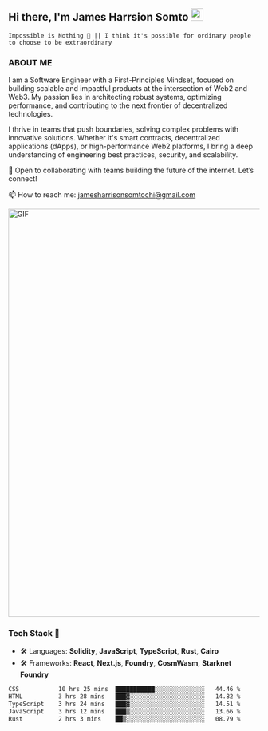 ## Hi there, I'm James Harrsion Somto <img src="https://media.giphy.com/media/hvRJCLFzcasrR4ia7z/giphy.gif" width="25px">

`Impossible is Nothing 🚀 || I think it's possible for ordinary people to choose to be extraordinary`

### ABOUT ME

I am a Software Engineer with a First-Principles Mindset, focused on building scalable and impactful products at the intersection of Web2 and Web3. My passion lies in architecting robust systems, optimizing performance, and contributing to the next frontier of decentralized technologies.

I thrive in teams that push boundaries, solving complex problems with innovative solutions. Whether it's smart contracts, decentralized applications (dApps), or high-performance Web2 platforms, I bring a deep understanding of engineering best practices, security, and scalability.

🚀 Open to collaborating with teams building the future of the internet. Let’s connect!

📫 How to reach me: jamesharrisonsomtochi@gmail.com
 
<img align="center" alt="GIF" src="https://github.com/Gapur/Gapur/blob/master/coding.gif?raw=true" width="818px" height="818px" />


### Tech Stack 🚀

- 🛠 Languages: **Solidity**, **JavaScript**, **TypeScript**, **Rust**, **Cairo**
- 🛠 Frameworks: **React**, **Next.js**, **Foundry**, **CosmWasm**, **Starknet Foundry**



<!--START_SECTION:waka-->

```txt
CSS           10 hrs 25 mins  ███████████░░░░░░░░░░░░░░   44.46 %
HTML          3 hrs 28 mins   ███▓░░░░░░░░░░░░░░░░░░░░░   14.82 %
TypeScript    3 hrs 24 mins   ███▓░░░░░░░░░░░░░░░░░░░░░   14.51 %
JavaScript    3 hrs 12 mins   ███▒░░░░░░░░░░░░░░░░░░░░░   13.66 %
Rust          2 hrs 3 mins    ██▒░░░░░░░░░░░░░░░░░░░░░░   08.79 %
```

<!--END_SECTION:waka-->
<br />
<br />
<br />








